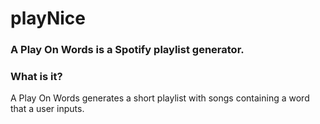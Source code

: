 # playNice
<h3>A Play On Words is a Spotify playlist generator.</h3>

<h3>What is it?</h3>
A Play On Words generates a short playlist with songs containing a word that a user inputs. 

